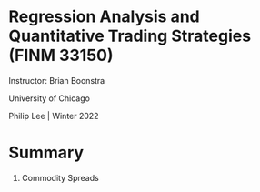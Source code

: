# Regression Analysis and Quantitative Trading Strategies (FINM 33150)

Instructor: Brian Boonstra

University of Chicago

Philip Lee | Winter 2022

# Summary

1. Commodity Spreads
